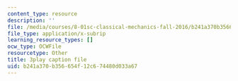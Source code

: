 ```yaml
---
content_type: resource
description: ''
file: /media/courses/8-01sc-classical-mechanics-fall-2016/b241a370b356654f12c674480d033a67_NBOL5X13UFY.srt
file_type: application/x-subrip
learning_resource_types: []
ocw_type: OCWFile
resourcetype: Other
title: 3play caption file
uid: b241a370-b356-654f-12c6-74480d033a67
---
```

